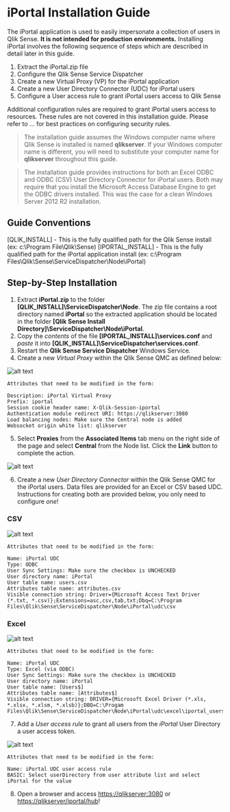 # iPortal Installation Guide

The iPortal application is used to easily impersonate a collection of users in Qlik Sense.  **It is not intended for production environments.**  Installing iPortal involves the following sequence of steps which are described in detail later in this guide.
1. Extract the iPortal.zip file
2. Configure the Qlik Sense Service Dispatcher
3. Create a new Virtual Proxy (VP) for the iPortal application
4. Create a new User Directory Connector (UDC) for iPortal users
5. Configure a User access rule to grant iPortal users access to Qlik Sense

Additional configuration rules are required to grant iPortal users access to resources.  These rules are not covered in this installation guide.  Please refer to ... for best practices on configuring security rules.

> The installation guide assumes the Windows computer name where Qlik Sense is installed is named **qlikserver**.  If your Windows computer name is different, you will need to substitute your computer name for **qlikserver** throughout this guide.

> The installation guide provides instructions for both an Excel ODBC and ODBC (CSV) User Directory Connector for iPortal users. Both may require that you install the Microsoft Access Database Engine to get the ODBC drivers installed.  This was the case for a clean Windows Server 2012 R2 installation.

## Guide Conventions

[QLIK_INSTALL] - This is the fully qualified path for the Qlik Sense install (ex: c:\Program File\Qlik\Sense)
[IPORTAL_INSTALL] - This is the fully qualified path for the iPortal application install (ex: c:\Program Files\Qlik\Sense\ServiceDispatcher\Node\iPortal)

## Step-by-Step Installation
1. Extract **iPortal.zip** to the folder **[QLIK_INSTALL]\ServiceDispatcher\Node**.  The zip file contains a root directory named **iPortal** so the extracted application should be located in the folder **[Qlik Sense Install Directory]\ServiceDispatcher\Node\iPortal**.
2. Copy the *contents* of the file **[IPORTAL_INSTALL]\services.conf** and *paste* it into **[QLIK_INSTALL]\ServiceDispatcher\services.conf**.
3. Restart the **Qlik Sense Service Dispatcher** Windows Service.
4. Create a new *Virtual Proxy* within the Qlik Sense QMC as defined below:

![alt text](https://github.com/eapowertools/iPortal/blob/master/public/images/vp_form.png?raw=true "Virtual Proxy Edit Form")

```
Attributes that need to be modified in the form:

Description: iPortal Virtual Proxy
Prefix: iportal
Session cookie header name: X-Qlik-Session-iportal
Authentication module redirect URI: https://qlikserver:3080
Load balancing nodes: Make sure the Central node is added
Websocket origin white list: qlikserver
```
5. Select **Proxies** from the **Associated Items** tab menu on the right side of the page and select **Central** from the Node list.  Click the **Link** button to complete the action.

![alt text](https://github.com/eapowertools/iPortal/blob/master/public/images/vp_associated_items.png?raw=true "Virtual Proxy Edit Form")

6. Create a new *User Directory Connector* within the Qlik Sense QMC for the iPortal users.  Data files are provided for an Excel or CSV based UDC.  Instructions for creating both are provided below, you only need to configure *one*!

### CSV
![alt text](https://github.com/eapowertools/iPortal/blob/master/public/images/udc_csv.png?raw=true "Virtual Proxy Edit Form")

```
Attributes that need to be modified in the form:

Name: iPortal UDC
Type: ODBC
User Sync Settings: Make sure the checkbox is UNCHECKED
User directory name: iPortal
User table name: users.csv
Attributes table name: attributes.csv
Visible connection string: Driver={Microsoft Access Text Driver (*.txt, *.csv)};Extensions=asc,csv,tab,txt;Dbq=C:\Program Files\Qlik\Sense\ServiceDispatcher\Node\iPortal\udc\csv
```

### Excel
![alt text](https://github.com/eapowertools/iPortal/blob/master/public/images/udc_excel.png?raw=true "Virtual Proxy Edit Form")

```
Attributes that need to be modified in the form:

Name: iPortal UDC
Type: Excel (via ODBC)
User Sync Settings: Make sure the checkbox is UNCHECKED
User directory name: iPortal
User table name: [Users$]
Attributes table name: [Attributes$]
Visible connection string: DRIVER={Microsoft Excel Driver (*.xls, *.xlsx, *.xlsm, *.xlsb)};DBQ=C:\Progam Files\Qlik\Sense\ServiceDispatcher\Node\iPortal\udc\excel\iportal_users.xlsx
```

7. Add a *User access rule* to grant all users from the *iPortal* User Directory  a user access token.

![alt text](https://github.com/eapowertools/iPortal/blob/master/public/images/user_access_rule.png?raw=true "Virtual Proxy Edit Form")

```
Attributes that need to be modified in the form:

Name: iPortal UDC user access rule
BASIC: Select userDirectory from user attribute list and select iPortal for the value
```

8. Open a browser and access [https://qlikserver:3080](https://qlikserver:3080) or [https://qlikserver/iportal/hub](https://qlikserver/iportal/hub)!
